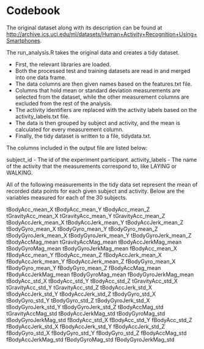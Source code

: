 # Codebook

The original dataset along with its description can be found at http://archive.ics.uci.edu/ml/datasets/Human+Activity+Recognition+Using+Smartphones. 


The run_analysis.R takes the original data and creates a tidy dataset.

- First, the relevant libraries are loaded.
- Both the processed test and training datasets are read in and merged into one data frame.
- The data columns are then given names based on the features.txt file.
- Columns that hold mean or standard deviation measurements are selected from the dataset, while the other measurement columns are excluded from the rest of the analysis.
- The activity identifiers are replaced with the activity labels based on the activity_labels.txt file.
- The data is then grouped by subject and activity, and the mean is calculated for every measurement column.
- Finally, the tidy dataset is written to a file, tidydata.txt.


The columns included in the output file are listed below:

subject_id - The id of the experiment participant.
activity_labels - The name of the activity that the measurements correspond to, like LAYING or WALKING.

All of the following measurements in the tidy data set represent the mean of recorded data points for each given subject and activity. Below are the variables measured for each of the 30 subjects.

tBodyAcc_mean_X
tBodyAcc_mean_Y
tBodyAcc_mean_Z
tGravityAcc_mean_X
tGravityAcc_mean_Y
tGravityAcc_mean_Z
tBodyAccJerk_mean_X
tBodyAccJerk_mean_Y
tBodyAccJerk_mean_Z
tBodyGyro_mean_X
tBodyGyro_mean_Y
tBodyGyro_mean_Z
tBodyGyroJerk_mean_X
tBodyGyroJerk_mean_Y
tBodyGyroJerk_mean_Z
tBodyAccMag_mean
tGravityAccMag_mean
tBodyAccJerkMag_mean
tBodyGyroMag_mean
tBodyGyroJerkMag_mean
fBodyAcc_mean_X
fBodyAcc_mean_Y
fBodyAcc_mean_Z
fBodyAccJerk_mean_X
fBodyAccJerk_mean_Y
fBodyAccJerk_mean_Z
fBodyGyro_mean_X
fBodyGyro_mean_Y
fBodyGyro_mean_Z
fBodyAccMag_mean
fBodyAccJerkMag_mean
fBodyGyroMag_mean
fBodyGyroJerkMag_mean
tBodyAcc_std_X
tBodyAcc_std_Y
tBodyAcc_std_Z
tGravityAcc_std_X
tGravityAcc_std_Y
tGravityAcc_std_Z
tBodyAccJerk_std_X
tBodyAccJerk_std_Y
tBodyAccJerk_std_Z
tBodyGyro_std_X
tBodyGyro_std_Y
tBodyGyro_std_Z
tBodyGyroJerk_std_X
tBodyGyroJerk_std_Y
tBodyGyroJerk_std_Z
tBodyAccMag_std
tGravityAccMag_std
tBodyAccJerkMag_std
tBodyGyroMag_std
tBodyGyroJerkMag_std
fBodyAcc_std_X
fBodyAcc_std_Y
fBodyAcc_std_Z
fBodyAccJerk_std_X
fBodyAccJerk_std_Y
fBodyAccJerk_std_Z
fBodyGyro_std_X
fBodyGyro_std_Y
fBodyGyro_std_Z
fBodyAccMag_std
fBodyAccJerkMag_std
fBodyGyroMag_std
fBodyGyroJerkMag_std
